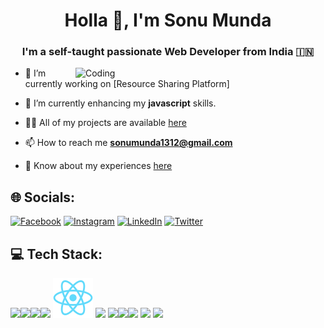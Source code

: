 
<h1 align="center">Holla 👋, I'm Sonu Munda</h1>
<h3 align="center">I'm a self-taught passionate Web Developer from India 🇮🇳</h3>
<img align="right" alt="Coding" width="400" src="https://miro.medium.com/v2/resize:fit:828/0*7Q3yvSIv_t0ioJ-Z.gif">

- 🔭 I’m currently working on [Resource Sharing Platform]

- 🌱 I’m currently enhancing my **javascript** skills.

- 👨‍💻 All of my projects are available [here](https://github.com/SonuMunda)[](url)


- 📫 How to reach me **sonumunda1312@gmail.com**

- 📄 Know about my experiences [here](https://sonumunda.github.io/SonuMunda-Portfolio/)

## 🌐 Socials:
[![Facebook](https://img.shields.io/badge/Facebook-%231877F2.svg?logo=Facebook&logoColor=white)](https://www.facebook.com/sonu.m.75685) 
[![Instagram](https://img.shields.io/badge/Instagram-%23E4405F.svg?logo=Instagram&logoColor=white)](https://www.instagram.com/sonumunda_/) [![LinkedIn](https://img.shields.io/badge/LinkedIn-%230077B5.svg?logo=linkedin&logoColor=white)](https://www.linkedin.com/in/sonu-munda-b8806b21a/) 
[![Twitter](https://img.shields.io/badge/Twitter-%231DA1F2.svg?logo=Twitter&logoColor=white)](https://twitter.com/SonuMunda_) 

## 💻 Tech Stack:

<img src="https://cdn.jsdelivr.net/gh/devicons/devicon/icons/html5/html5-original-wordmark.svg" height="64px"/><img src="https://cdn.jsdelivr.net/gh/devicons/devicon/icons/css3/css3-original-wordmark.svg" height="64px"/><img src="https://cdn.jsdelivr.net/gh/devicons/devicon/icons/javascript/javascript-original.svg" height="64px"/><img src="https://cdn.jsdelivr.net/gh/devicons/devicon/icons/bootstrap/bootstrap-original.svg" height="64px"/> <img src="https://github.com/devicons/devicon/blob/v2.15.1/icons/react/react-original.svg" height="64px"/> <img src="https://cdn.jsdelivr.net/gh/devicons/devicon/icons/c/c-original.svg" height="64px" /> <img src="https://cdn.jsdelivr.net/gh/devicons/devicon/icons/cplusplus/cplusplus-original.svg" height="64px"/><img src="https://cdn.jsdelivr.net/gh/devicons/devicon/icons/java/java-original-wordmark.svg" height="64px" /><img src="https://cdn.jsdelivr.net/gh/devicons/devicon/icons/php/php-original.svg" height="64px"/> <img src="https://cdn.jsdelivr.net/gh/devicons/devicon/icons/mysql/mysql-original-wordmark.svg" height="64px" /> <img src="https://cdn.jsdelivr.net/gh/devicons/devicon/icons/canva/canva-original.svg" height="64px"/>
          

